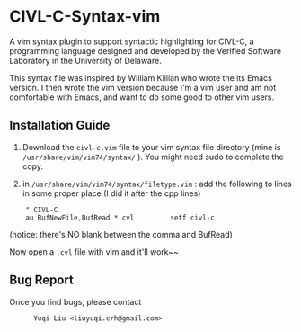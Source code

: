 CIVL-C-Syntax-vim
================================

  A vim syntax plugin to support syntactic highlighting for CIVL-C, a programming language designed and developed by the Verified Software Laboratory in the University of Delaware.

  This syntax file was inspired by William Killian who wrote the its Emacs version. I then wrote the vim version because I'm a vim user and am not comfortable with Emacs, and want to do some good to other vim users.

Installation Guide
-----------------------------
1.  Download the <code>civl-c.vim</code> file to your vim syntax file directory (mine is <code>/usr/share/vim/vim74/syntax/</code> ). You might need sudo to complete the copy.

2.  in <code>/usr/share/vim/vim74/syntax/filetype.vim</code> :
add the following to lines in some proper place (I did it after the cpp lines)

<pre><code>    " CIVL-C
    au BufNewFile,BufRead *.cvl			setf civl-c
</code></pre>

(notice: there's NO blank between the comma and BufRead)


Now open a <code>.cvl</code> file with vim and it'll work~~

Bug Report
-----------------------------
Once you find bugs, please contact 

          Yuqi Liu <liuyuqi.crh@gmail.com>
